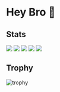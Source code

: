 
# Hey Bro 🐒

## Stats
![](http://github-profile-summary-cards.vercel.app/api/cards/profile-details?username=syunta1999&theme=gruvbox)
![](http://github-profile-summary-cards.vercel.app/api/cards/repos-per-language?username=syunta1999&theme=gruvbox)
![](http://github-profile-summary-cards.vercel.app/api/cards/most-commit-language?username=syunta1999&theme=gruvbox)
![](http://github-profile-summary-cards.vercel.app/api/cards/stats?username=Keichan15&theme=gruvbox)
![](http://github-profile-summary-cards.vercel.app/api/cards/productive-time?username=syunta1999&theme=gruvbox&utcOffset=9)

## Trophy
![trophy](https://github-profile-trophy.vercel.app/?username=Keichan15&theme=gruvbox)
